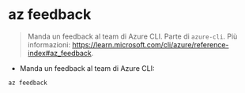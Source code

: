 # az feedback

> Manda un feedback al team di Azure CLI.
> Parte di `azure-cli`.
> Più informazioni: <https://learn.microsoft.com/cli/azure/reference-index#az_feedback>.

- Manda un feedback al team di Azure CLI:

`az feedback`
